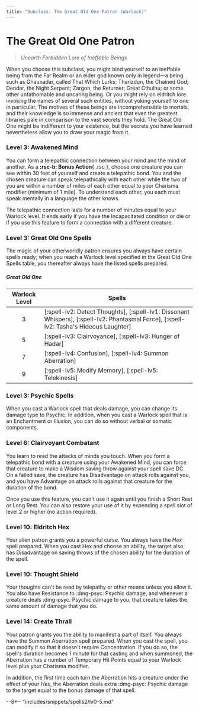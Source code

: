 ```yaml
---
title: "Subclass: The Great Old One Patron (Warlock)"
---
```


<p style="display:none">
Unearth Forbidden Lore of Ineffable Beings
</p>

# The Great Old One Patron

> *Unearth Forbidden Lore of Ineffable Beings*

When you choose this subclass, you might bind yourself to an ineffable being from the Far Realm or an elder god known only in legend—a being such as Ghaunadar, called That Which Lurks; Tharizdun, the Chained God; Dendar, the Night Serpent; Zargon, the Returner; Great Cthulhu; or some other unfathomable and uncaring being. Or you might rely on eldritch lore invoking the names of several such entities, without yoking yourself to one in particular. The motives of these beings are incomprehensible to mortals, and their knowledge is so immense and ancient that even the greatest libraries pale in comparison to the vast secrets they hold. The Great Old One might be indifferent to your existence, but the secrets you have learned nevertheless allow you to draw your magic from it.

### Level 3: Awakened Mind

You can form a telepathic connection between your mind and the mind of another. As a **:rsc-b: Bonus Action**{ .rsc }, choose one creature you can see within 30 feet of yourself and create a telepathic bond. You and the chosen creature can speak telepathically with each other while the two of you are within a number of miles of each other equal to your Charisma modifier (minimum of 1 mile). To understand each other, you each must speak mentally in a language the other knows.

The telepathic connection lasts for a number of minutes equal to your Warlock level. It ends early if you have the Incapacitated condition or die or if you use this feature to form a connection with a different creature.

### Level 3: Great Old One Spells

The magic of your otherworldly patron ensures you always have certain spells ready; when you reach a Warlock level specified in the Great Old One Spells table, you thereafter always have the listed spells prepared.

##### Great Old One

| Warlock Level | Spells |
|:-:|---|
| 3 | [:spell-lv2: Detect Thoughts], [:spell-lv1: Dissonant Whispers], [:spell-lv2: Phantasmal Force], [:spell-lv2: Tasha's Hideous Laughter] |
| 5 | [:spell-lv3: Clairvoyance], [:spell-lv3: Hunger of Hadar] |
| 7 | [:spell-lv4: Confusion], [:spell-lv4: Summon Aberration] |
| 9 | [:spell-lv5: Modify Memory], [:spell-lv5: Telekinesis] |

### Level 3: Psychic Spells

When you cast a Warlock spell that deals damage, you can change its damage type to Psychic. In addition, when you cast a Warlock spell that is an Enchantment or Illusion, you can do so without verbal or somatic components.

### Level 6: Clairvoyant Combatant

You learn to read the attacks of minds you touch. When you form a telepathic bond with a creature using your Awakened Mind, you can force that creature to make a Wisdom saving throw against your spell save DC. On a failed save, the creature has Disadvantage on attack rolls against you, and you have Advantage on attack rolls against that
creature for the duration of the bond.

Once you use this feature, you can't use it again until you finish a Short Rest or Long Rest. You can also restore your use of it by expending a spell slot of level 2 or higher (no action required).

### Level 10: Eldritch Hex

Your alien patron grants you a powerful curse. You always have the *Hex* spell prepared. When you cast Hex and choose an ability, the target also has Disadvantage on saving throws of the chosen ability for the duration of the spell.

### Level 10: Thought Shield
Your thoughts can't be read by telepathy or other means unless you allow it. You also have Resistance to :dmg-psyc: Psychic damage, and whenever a creature deals :dmg-psyc: Psychic damage to you, that creature takes the same amount of damage that you do.

### Level 14: Create Thrall
Your patron grants you the ability to manifest a part of itself. You always have the Summon Aberration spell prepared. When you cast the spell, you can modify it so that it doesn't require Concentration. If you do so, the spell's duration becomes 1 minute for that casting and when summoned, the Aberration has a number of Temporary Hit Points equal to your Warlock level plus your Charisma modifier.

In addition, the first time each turn the Aberration hits a creature under the effect of your *Hex*, the Aberration deals extra :dmg-psyc: Psychic damage to the target equal to the bonus damage of that spell.

--8<-- "includes/snippets/spells2/lv0-5.md"